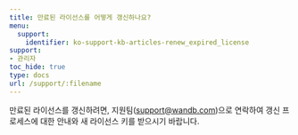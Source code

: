 ```yaml
---
title: 만료된 라이선스를 어떻게 갱신하나요?
menu:
  support:
    identifier: ko-support-kb-articles-renew_expired_license
support:
- 관리자
toc_hide: true
type: docs
url: /support/:filename
---
```


만료된 라이선스를 갱신하려면, 지원팀(support@wandb.com)으로 연락하여 갱신 프로세스에 대한 안내와 새 라이선스 키를 받으시기 바랍니다.